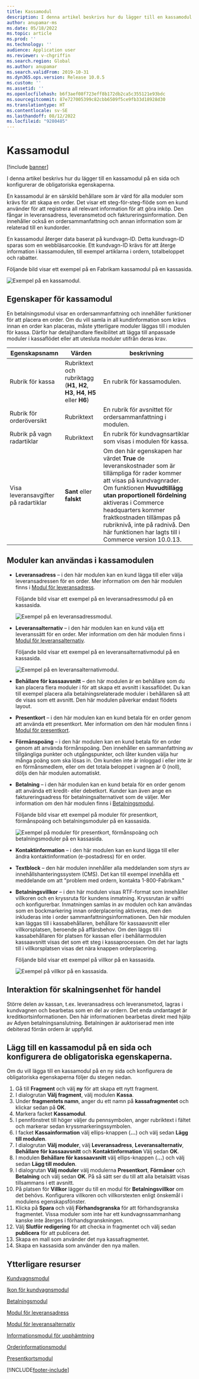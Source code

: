 ```yaml
---
title: Kassamodul
description: I denna artikel beskrivs hur du lägger till en kassamodul på en sida och konfigurerar de obligatoriska egenskaperna.
author: anupamar-ms
ms.date: 05/18/2022
ms.topic: article
ms.prod: ''
ms.technology: ''
audience: Application user
ms.reviewer: v-chgriffin
ms.search.region: Global
ms.author: anupamar
ms.search.validFrom: 2019-10-31
ms.dyn365.ops.version: Release 10.0.5
ms.custom: ''
ms.assetid: ''
ms.openlocfilehash: b6f3aef08f723eff8b172db2ca5c355121e93bdc
ms.sourcegitcommit: 87e727005399c82cbb6509f5ce9fb33d18928d30
ms.translationtype: HT
ms.contentlocale: sv-SE
ms.lasthandoff: 08/12/2022
ms.locfileid: "9280485"
---
```

# <a name="checkout-module"></a>Kassamodul

[!include [banner](includes/banner.md)]

I denna artikel beskrivs hur du lägger till en kassamodul på en sida och konfigurerar de obligatoriska egenskaperna.

En kassamodul är en särskild behållare som är värd för alla moduler som krävs för att skapa en order. Det visar ett steg-för-steg-flöde som en kund använder för att registrera all relevant information för att göra inköp. Den fångar in leveransadress, leveransmetod och faktureringsinformation. Den innehåller också en ordersammanfattning och annan information som är relaterad till en kundorder.

En kassamodul återger data baserat på kundvagn-ID. Detta kundvagn-ID sparas som en webbläsarcookie. Ett kundvagn-ID krävs för att återge information i kassamodulen, till exempel artiklarna i ordern, totalbeloppet och rabatter. 

Följande bild visar ett exempel på en Fabrikam kassamodul på en kassasida.

![Exempel på en kassamodul.](./media/Checkout.PNG)

## <a name="checkout-module-properties"></a>Egenskaper för kassamodul

En betalningsmodul visar en ordersammanfattning och innehåller funktioner för att placera en order. Om du vill samla in all kundinformation som krävs innan en order kan placeras, måste ytterligare moduler läggas till i modulen för kassa. Därför har detaljhandlare flexibilitet att lägga till anpassade moduler i kassaflödet eller att utesluta moduler utifrån deras krav.

| Egenskapsnamn | Värden | beskrivning |
|----------------|--------|-------------|
| Rubrik för kassa | Rubriktext och rubriktagg (**H1**, **H2**, **H3**, **H4**, **H5** eller **H6**) | En rubrik för kassamodulen. |
| Rubrik för orderöversikt | Rubriktext | En rubrik för avsnittet för ordersammanfattning i modulen. |
| Rubrik på vagn radartiklar | Rubriktext | En rubrik för kundvagnsartiklar som visas i modulen för kassa. |
| Visa leveransavgifter på radartiklar | **Sant** eller **falskt** | Om den här egenskapen har värdet **True** de leveranskostnader som är tillämpliga för rader kommer att visas på kundvagnrader. Om funktionen **Huvudtillägg utan proportionell fördelning** aktiveras i Commerce headquarters kommer fraktkostnaden tillämpas på rubriknivå, inte på radnivå. Den här funktionen har lagts till i Commerce version 10.0.13. |

## <a name="modules-that-can-be-used-in-the-checkout-module"></a>Moduler kan användas i kassamodulen

- **Leveransadress** – i den här modulen kan en kund lägga till eller välja leveransadressen för en order. Mer information om den här modulen finns i [Modul för leveransadress](ship-address-module.md).

    Följande bild visar ett exempel på en leveransadressmodul på en kassasida.

    ![Exempel på en leveransadressmodul.](./media/ecommerce-shippingaddress.PNG)

- **Leveransalternativ** – i den här modulen kan en kund välja ett leveranssätt för en order. Mer information om den här modulen finns i [Modul för leveransalternativ](delivery-options-module.md).

    Följande bild visar ett exempel på en leveransalternativmodul på en kassasida.
 
    ![Exempel på en leveransalternativmodul.](./media/ecommerce-deliveryoptions.PNG)

- **Behållare för kassaavsnitt** – den här modulen är en behållare som du kan placera flera moduler i för att skapa ett avsnitt i kassaflödet. Du kan till exempel placera alla betalningsrelaterade moduler i behållaren så att de visas som ett avsnitt. Den här modulen påverkar endast flödets layout.

- **Presentkort** – i den här modulen kan en kund betala för en order genom att använda ett presentkort. Mer information om den här modulen finns i [Modul för presentkort](add-giftcard.md).

- **Förmånspoäng** – i den här modulen kan en kund betala för en order genom att använda förmånspoäng. Den innehåller en sammanfattning av tillgängliga punkter och utgångspunkter, och låter kunden välja hur många poäng som ska lösas in. Om kunden inte är inloggad i eller inte är en förmånsmedlem, eller om det totala beloppet i vagnen är 0 (noll), döljs den här modulen automatiskt.

- **Betalning** – i den här modulen kan en kund betala för en order genom att använda ett kredit- eller debetkort. Kunder kan även ange en faktureringsadress för betalningsalternativet som de väljer. Mer information om den här modulen finns i [Betalningsmodul](payment-module.md).

    Följande bild visar ett exempel på moduler för presentkort, förmånspoäng och betalningsmoduler på en kassasida.

    ![Exempel på moduler för presentkort, förmånspoäng och betalningsmoduler på en kassasida.](./media/ecommerce-payments.PNG)

- **Kontaktinformation** – i den här modulen kan en kund lägga till eller ändra kontaktinformation (e-postadress) för en order.

- **Textblock** – den här modulen innehåller alla meddelanden som styrs av innehållshanteringssystem (CMS). Det kan till exempel innehålla ett meddelande om att "problem med ordern, kontakta 1-800-Fabrikam." 

- **Betalningsvillkor** – i den här modulen visas RTF-format som innehåller villkoren och en kryssruta för kundens inmatning. Kryssrutan är valfri och konfigurerbar. Inmatningen samlas in av modulen och kan användas som en bockmarkering innan orderplacering aktiveras, men den inkluderas inte i order sammanfattningsinformationen. Den här modulen kan läggas till i kassabehållaren, behållare för kassaavsnitt eller villkorsplatsen, beroende på affärsbehov. Om den läggs till i kassabehållaren för platsen för kassan eller i behållarmodulen kassaavsnitt visas det som ett steg i kassaprocessen. Om det har lagts till i villkorsplatsen visas det nära knappen orderplacering.

    Följande bild visar ett exempel på villkor på en kassasida.

    ![Exempel på villkor på en kassasida.](./media/ecommerce-checkout-terms.PNG)

## <a name="commerce-scale-unit-interaction"></a>Interaktion för skalningsenhet för handel

Större delen av kassan, t.ex. leveransadress och leveransmetod, lagras i kundvagnen och bearbetas som en del av ordern. Det enda undantaget är kreditkortsinformationen. Den här informationen bearbetas direkt med hjälp av Adyen betalningsanslutning. Betalningen är auktoriserad men inte debiterad förrän ordern är uppfylld.

## <a name="add-a-checkout-module-to-a-page-and-set-the-required-properties"></a>Lägg till en kassamodul på en sida och konfigurera de obligatoriska egenskaperna.

Om du vill lägga till en kassamodul på en ny sida och konfigurera de obligatoriska egenskaperna följer du stegen nedan.

1. Gå till **Fragment** och välj **ny** för att skapa ett nytt fragment.
1. I dialogrutan **Välj fragment**, välj modulen **Kassa**.
1. Under **fragmentets namn**, anger du ett namn på **kassafragmentet** och klickar sedan på **OK**.
1. Markera facket **Kassamodul**.
1. I pennfönstret till höger väljer du pennsymbolen, anger rubriktext i fältet och markerar sedan kryssmarkeringssymbolen.
1. I facket **Kassainformation** välj ellips-knappen (**...**) och välj sedan **Lägg till modulen**.
1. I dialogrutan **Välj moduler**, välj **Leveransadress**, **Leveransalternativ**, **Behållare för kassaavsnitt** och **Kontaktinformation** Välj sedan **OK**.
1. I modulen **Behållare för kassaavsnitt** välj ellips-knappen (**...**) och välj sedan **Lägg till modulen**.
1. I dialogrutan **Välj moduler** välj modulerna **Presentkort**, **Förmåner** och **Betalning** och välj sedan **OK**. På så sätt ser du till att alla betalsätt visas tillsammans i ett avsnitt.
1. På platsen för **Villkor** lägger du till en modul för **Betalningsvillkor** om det behövs. Konfigurera villkoren och villkorstexten enligt önskemål i modulens egenskapsfönster.
1. Klicka på **Spara** och välj **Förhandsgranska** för att förhandsgranska fragmentet. Vissa moduler som inte har ett kundvagnssammanhang kanske inte återges i förhandsgranskningen.
1. Välj **Slutför redigering** för att checka in fragmentet och välj sedan **publicera** för att publicera det.
1. Skapa en mall som använder det nya kassafragmentet.
1. Skapa en kassasida som använder den nya mallen.

## <a name="additional-resources"></a>Ytterligare resurser

[Kundvagnsmodul](add-cart-module.md)

[Ikon för kundvagnsmodul](cart-icon-module.md)

[Betalningsmodul](payment-module.md)

[Modul för leveransadress](ship-address-module.md)

[Modul för leveransalternativ](delivery-options-module.md)

[Informationsmodul för upphämtning](pickup-info-module.md)

[Orderinformationsmodul](order-confirmation-module.md)

[Presentkortsmodul](add-giftcard.md)


[!INCLUDE[footer-include](../includes/footer-banner.md)]
